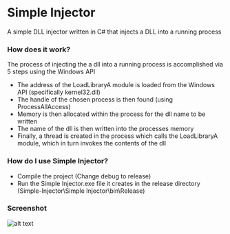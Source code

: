 # Simple Injector
A simple DLL injector written in C# that injects a DLL into a running process

### How does it work?
The process of injecting the a dll into a running process is accomplished via 5 steps using the Windows API

* The address of the LoadLibraryA module is loaded from the Windows API (specifically kernel32.dll)
* The handle of the chosen process is then found (using ProcessAllAccess)
* Memory is then allocated within the process for the dll name to be written
* The name of the dll is then written into the processes memory
* Finally, a thread is created in the process which calls the LoadLibraryA module, which in turn invokes the contents of the dll

### How do I use Simple Injector?
* Compile the project (Change debug to release)
* Run the Simple Injector.exe file it creates in the release directory (Simple-Injector\Simple Injector\bin\Release)

### Screenshot
![alt text](https://i.imgur.com/7pPS763.png)
